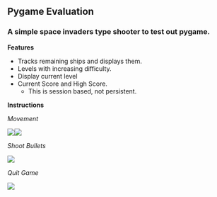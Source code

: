 ## Pygame Evaluation

### A simple space invaders type shooter to test out pygame.

**Features**

* Tracks remaining ships and displays them.
* Levels with increasing difficulty.
* Display current level
* Current Score and High Score.
    * This is session based, not persistent.

**Instructions**

*Movement*

![](https://d1nhio0ox7pgb.cloudfront.net/_img/v_collection_png/32x32/shadow/keyboard_key_left.png)![](https://d1nhio0ox7pgb.cloudfront.net/_img/v_collection_png/32x32/shadow/keyboard_key_right.png)

*Shoot Bullets*

![](https://d1nhio0ox7pgb.cloudfront.net/_img/v_collection_png/32x32/shadow/keyboard_key_wide.png)

*Quit Game*

![](https://d1nhio0ox7pgb.cloudfront.net/_img/v_collection_png/32x32/shadow/keyboard_key_q.png)
